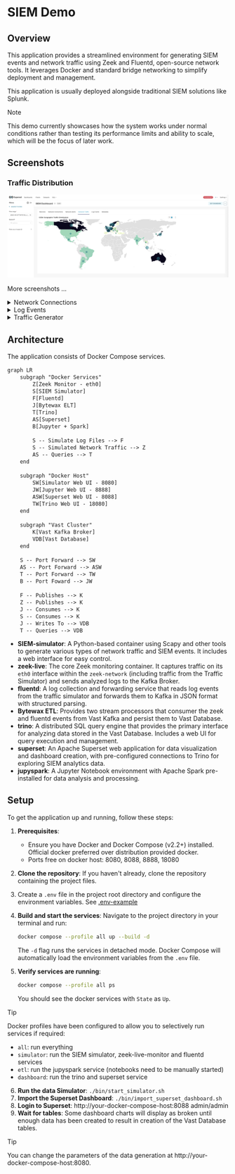 # SIEM Demo

## Overview

This application provides a streamlined environment for generating SIEM events and network traffic using Zeek and Fluentd, open-source network tools. It leverages Docker and standard bridge networking to simplify deployment and management.

This application is usually deployed alongside traditional SIEM solutions like Splunk.

> [!NOTE]
> This demo currently showcases how the system works under normal conditions rather than testing its performance limits and ability to scale, which will be the focus of later work.

## Screenshots

### Traffic Distribution
![traffic_distribution](./docs/traffic_distribution.png)

More screenshots ...

<details>
<summary>Network Connections</summary>
    
![log_events](./docs/network_connections.png)
</details>

<details>
<summary>Log Events</summary>
    
![log_events](./docs/log_events.png)
</details>

<details>
<summary>Traffic Generator</summary>
    
![traffic_generator](./docs/traffic_generator.png)
</details>


## Architecture

The application consists of Docker Compose services.

```mermaid
graph LR
    subgraph "Docker Services"
        Z[Zeek Monitor - eth0]
        S[SIEM Simulator]
        F[Fluentd]
        J[Bytewax ELT]
        T[Trino]
        AS[Superset]
        B[Jupyter + Spark]

        S -- Simulate Log Files --> F
        S -- Simulated Network Traffic --> Z
        AS -- Queries --> T
    end

    subgraph "Docker Host"
        SW[Simulator Web UI - 8080]
        JW[Jupyter Web UI - 8888]
        ASW[Superset Web UI - 8088]
        TW[Trino Web UI - 18080]
    end

    subgraph "Vast Cluster"
        K[Vast Kafka Broker]
        VDB[Vast Database]
    end

    S -- Port Forward --> SW
    AS -- Port Forward --> ASW
    T -- Port Forward --> TW
    B -- Port Foward --> JW

    F -- Publishes --> K
    Z -- Publishes --> K
    J -- Consumes --> K
    S -- Consumes --> K
    J -- Writes To --> VDB
    T -- Queries --> VDB
```

-   **SIEM-simulator**: A Python-based container using Scapy and other tools to generate various types of network traffic and SIEM events. It includes a web interface for easy control.
-   **zeek-live**: The core Zeek monitoring container. It captures traffic on its `eth0` interface within the `zeek-network` (including traffic from the Traffic Simulator) and sends analyzed logs to the Kafka Broker.
-   **fluentd**: A log collection and forwarding service that reads log events from the traffic simulator and forwards them to Kafka in JSON format with structured parsing.
-   **Bytewax ETL**: Provides two stream processors that consumer the zeek and fluentd events from Vast Kafka and persist them to Vast Database.
-   **trino**: A distributed SQL query engine that provides the primary interface for analyzing data stored in the Vast Database. Includes a web UI for query execution and management.
-   **superset**: An Apache Superset web application for data visualization and dashboard creation, with pre-configured connections to Trino for exploring SIEM analytics data.
-   **jupyspark**: A Jupyter Notebook environment with Apache Spark pre-installed for data analysis and processing.

## Setup

To get the application up and running, follow these steps:

1.  **Prerequisites**:
    - Ensure you have Docker and Docker Compose (v2.2+) installed. Official docker preferred over distribution provided docker.
    - Ports free on docker host: 8080, 8088, 8888, 18080

3.  **Clone the repository**: If you haven't already, clone the repository containing the project files.
4.  Create a `.env` file in the project root directory and configure the environment variables. See [.env-example](./.env-example)
5.  **Build and start the services**: Navigate to the project directory in your terminal and run:
    ```bash
    docker compose --profile all up --build -d
    ```
    The `-d` flag runs the services in detached mode.
    Docker Compose will automatically load the environment variables from the `.env` file.
6.  **Verify services are running**:
    ```bash
    docker compose --profile all ps
    ```
    You should see the docker services with `State` as `Up`.

> [!TIP]
> Docker profiles have been configured to allow you to selectively run services if required:
>  - `all`: run everything
>  - `simulator`: run the SIEM simulator, zeek-live-monitor and fluentd services
>  - `etl`: run the jupyspark service (notebooks need to be manually started)
>  - `dashboard`: run the trino and superset service


6. **Run the data Simulator**: `./bin/start_simulator.sh`
7. **Import the Superset Dashboard**: `./bin/import_superset_dashboard.sh`
8. **Login to Superset**: http://your-docker-compose-host:8088 admin/admin
9. **Wait for tables**: Some dashboard charts will display as broken until enough data has been created to result in creation of the Vast Database tables.

> [!TIP]
> You can change the parameters of the data generation at http://your-docker-compose-host:8080.
